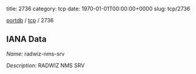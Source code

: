 title: 2736
category: tcp
date: 1970-01-01T00:00:00+0000
slug: tcp/2736

[portdb](/) / [tcp](/category/tcp.html) / 2736


## IANA Data

_Name:_ radwiz-nms-srv

_Description:_ RADWIZ NMS SRV


